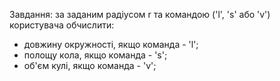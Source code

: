Завдання: за заданим радіусом r та командою ('l', 's' або 'v') користувача обчислити:
- довжину окружності, якщо команда - 'l';
- полощу кола, якщо команда - 's';
- об'єм кулі, якщо команда - 'v';
